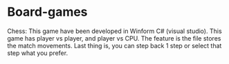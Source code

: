 # Board-games

Chess:
This game have been developed in Winform C# (visual studio). This game has player vs player, and player vs CPU. The feature is the file stores the match movements. Last thing is, you can step back 1 step or select that step what you prefer.
